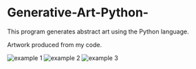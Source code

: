 # Generative-Art-Python-
This program generates abstract art using the Python language.

Artwork produced from my code.


![example 1](https://github.com/MoriyaHiroshi/Generative-Art-Python-/assets/101780253/a8abf9a1-ac86-448e-8b41-da0cff0fc990)
![example 2](https://github.com/MoriyaHiroshi/Generative-Art-Python-/assets/101780253/452db4c8-6928-41f7-8c96-c7fe1438a07b)
![example 3](https://github.com/MoriyaHiroshi/Generative-Art-Python-/assets/101780253/d3a775db-c316-4e12-aac8-9662728c4741)
